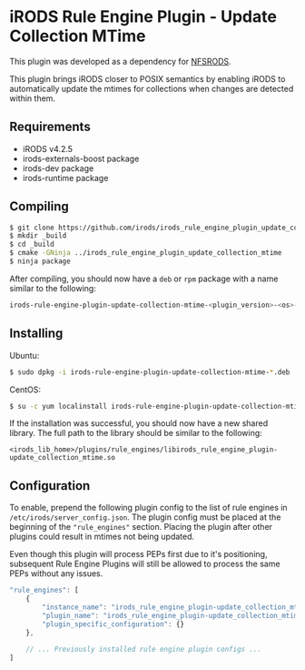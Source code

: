 # iRODS Rule Engine Plugin - Update Collection MTime

This plugin was developed as a dependency for [NFSRODS](https://github.com/irods/irods_client_nfsrods).

This plugin brings iRODS closer to POSIX semantics by enabling iRODS to automatically update the mtimes for
collections when changes are detected within them.

## Requirements
- iRODS v4.2.5
- irods-externals-boost package
- irods-dev package
- irods-runtime package

## Compiling
```bash
$ git clone https://github.com/irods/irods_rule_engine_plugin_update_collection_mtime
$ mkdir _build
$ cd _build
$ cmake -GNinja ../irods_rule_engine_plugin_update_collection_mtime
$ ninja package
```
After compiling, you should now have a `deb` or `rpm` package with a name similar to the following:
```bash
irods-rule-engine-plugin-update-collection-mtime-<plugin_version>-<os>-<arch>.<deb|rpm>
```

## Installing
Ubuntu:
```bash
$ sudo dpkg -i irods-rule-engine-plugin-update-collection-mtime-*.deb
```
CentOS:
```bash
$ su -c yum localinstall irods-rule-engine-plugin-update-collection-mtime-*.rpm
```
If the installation was successful, you should now have a new shared library. The full path to the library
should be similar to the following:
```
<irods_lib_home>/plugins/rule_engines/libirods_rule_engine_plugin-update_collection_mtime.so
```

## Configuration
To enable, prepend the following plugin config to the list of rule engines in `/etc/irods/server_config.json`. 
The plugin config must be placed at the beginning of the `"rule_engines"` section. Placing the plugin after other 
plugins could result in mtimes not being updated.

Even though this plugin will process PEPs first due to it's positioning, subsequent Rule Engine Plugins will 
still be allowed to process the same PEPs without any issues.
```javascript
"rule_engines": [
    {
        "instance_name": "irods_rule_engine_plugin-update_collection_mtime-instance",
        "plugin_name": "irods_rule_engine_plugin-update_collection_mtime",
        "plugin_specific_configuration": {}
    },
    
    // ... Previously installed rule engine plugin configs ...
]
```
